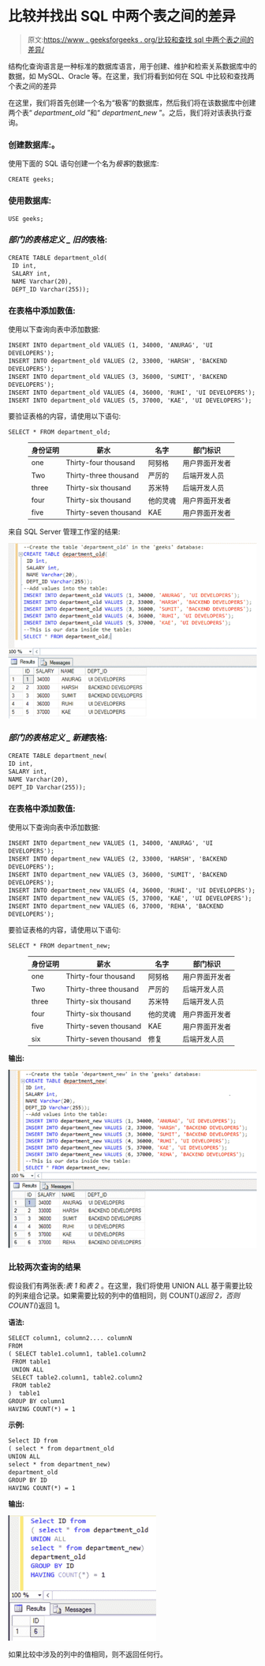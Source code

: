# 比较并找出 SQL 中两个表之间的差异

> 原文:[https://www . geeksforgeeks . org/比较和查找 sql 中两个表之间的差异/](https://www.geeksforgeeks.org/compare-and-find-differences-between-two-tables-in-sql/)

结构化查询语言是一种标准的数据库语言，用于创建、维护和检索关系数据库中的数据，如 MySQL、Oracle 等。在这里，我们将看到如何在 SQL 中比较和查找两个表之间的差异

在这里，我们将首先创建一个名为“极客”的数据库，然后我们将在该数据库中创建两个表“ *department_old* ”和“ *department_new* ”。之后，我们将对该表执行查询。

### **创建数据库:。**

使用下面的 SQL 语句创建一个名为*极客*的数据库:

```
CREATE geeks;
```

### 使用数据库:

```
USE geeks;
```

### *部门的表格定义 _ 旧的*表格:

```
CREATE TABLE department_old(
 ID int,
 SALARY int,
 NAME Varchar(20),
 DEPT_ID Varchar(255));
```

### **在表格中添加数值:**

使用以下查询向表中添加数据:

```
INSERT INTO department_old VALUES (1, 34000, 'ANURAG', 'UI DEVELOPERS');
INSERT INTO department_old VALUES (2, 33000, 'HARSH', 'BACKEND DEVELOPERS');
INSERT INTO department_old VALUES (3, 36000, 'SUMIT', 'BACKEND DEVELOPERS');
INSERT INTO department_old VALUES (4, 36000, 'RUHI', 'UI DEVELOPERS');
INSERT INTO department_old VALUES (5, 37000, 'KAE', 'UI DEVELOPERS');
```

要验证表格的内容，请使用以下语句:

```
SELECT * FROM department_old;
```

<figure class="table">

| 身份证明 | 薪水 | 名字 | 部门标识 |
| --- | --- | --- | --- |
| one | Thirty-four thousand | 阿努格 | 用户界面开发者 |
| Two | Thirty-three thousand | 严厉的 | 后端开发人员 |
| three | Thirty-six thousand | 苏米特 | 后端开发人员 |
| four | Thirty-six thousand | 他的灵魂 | 用户界面开发者 |
| five | Thirty-seven thousand | KAE | 用户界面开发者 |

</figure>

来自 SQL Server 管理工作室的结果:

![](img/9e20bb8de39471cde93dc34177ed9339.png)

### *部门的表格定义 _ 新建*表格:

```
CREATE TABLE department_new(
ID int,
SALARY int,
NAME Varchar(20),
DEPT_ID Varchar(255));
```

### **在表格中添加数值:**

使用以下查询向表中添加数据:

```
INSERT INTO department_new VALUES (1, 34000, 'ANURAG', 'UI DEVELOPERS');
INSERT INTO department_new VALUES (2, 33000, 'HARSH', 'BACKEND DEVELOPERS');
INSERT INTO department_new VALUES (3, 36000, 'SUMIT', 'BACKEND DEVELOPERS');
INSERT INTO department_new VALUES (4, 36000, 'RUHI', 'UI DEVELOPERS');
INSERT INTO department_new VALUES (5, 37000, 'KAE', 'UI DEVELOPERS');
INSERT INTO department_new VALUES (6, 37000, 'REHA', 'BACKEND DEVELOPERS');
```

要验证表格的内容，请使用以下语句:

```
SELECT * FROM department_new;
```

<figure class="table">

| 身份证明 | 薪水 | 名字 | 部门标识 |
| --- | --- | --- | --- |
| one | Thirty-four thousand | 阿努格 | 用户界面开发者 |
| Two | Thirty-three thousand | 严厉的 | 后端开发人员 |
| three | Thirty-six thousand | 苏米特 | 后端开发人员 |
| four | Thirty-six thousand | 他的灵魂 | 用户界面开发者 |
| five | Thirty-seven thousand | KAE | 用户界面开发者 |
| six | Thirty-seven thousand | 修复 | 后端开发人员 |

</figure>

**输出:**

![](img/30f990ffdb97928ed00f3b28f3c1d5fc.png)

### **比较两次查询的结果**

假设我们有两张表:*表 1* 和*表 2* 。在这里，我们将使用 UNION ALL 基于需要比较的列来组合记录。如果需要比较的列中的值相同，则 COUNT(*)返回 2，否则 COUNT(*)返回 1。

**语法:**

```
SELECT column1, column2.... columnN
FROM
( SELECT table1.column1, table1.column2
 FROM table1
 UNION ALL
 SELECT table2.column1, table2.column2
 FROM table2
)  table1
GROUP BY column1
HAVING COUNT(*) = 1
```

**示例:**

```
Select ID from
( select * from department_old
UNION ALL
select * from department_new)
department_old
GROUP BY ID
HAVING COUNT(*) = 1
```

**输出:**

![](img/2668fa5ee02d3a8c780297597542eda1.png)

如果比较中涉及的列中的值相同，则不返回任何行。